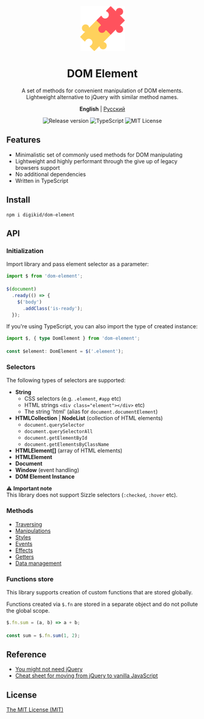 <div align="center">
  <img alt="DOM Element" src="https://github.com/digikid/dom-element/raw/main/logo.png" height="117" />
</div>

<div align="center">
  <h1>DOM Element</h1>
  <p>A set of methods for convenient manipulation of DOM elements.<br>Lightweight alternative to jQuery with similar method names.</p>
  <p>
    <b>English</b> | <a href="https://github.com/digikid/dom-element/blob/main/README.ru-RU.md">Русский</a></p>
  <img src="https://img.shields.io/github/release/digikid/dom-element.svg?style=flat-square&logo=appveyor" alt="Release version">
  <img src="https://img.shields.io/github/languages/top/digikid/dom-element.svg?style=flat-square&logo=appveyor" alt="TypeScript">
  <img src="https://img.shields.io/github/license/digikid/dom-element.svg?style=flat-square&logo=appveyor" alt="MIT License">
</div>

## Features

- Minimalistic set of commonly used methods for DOM manipulating
- Lightweight and highly performant through the give up of legacy browsers support
- No additional dependencies
- Written in TypeScript

## Install

```shell
npm i digikid/dom-element
```

## API

### Initialization

Import library and pass element selector as a parameter:

```js
import $ from 'dom-element';

$(document)
  .ready(() => {
    $('body')
      .addClass('is-ready');
  });
```

If you're using TypeScript, you can also import the type of created instance:

```ts
import $, { type DomElement } from 'dom-element';

const $element: DomElement = $('.element');
```

<a name="selectors"></a>

### Selectors

The following types of selectors are supported:

- **String**
    - CSS selectors (e.g. `.element`, `#app` etc)
    - HTML strings `<div class="element"></div>` etc)
    - The string 'html' (alias for `document.documentElement`)
- **HTMLCollection** | **NodeList** (collection of HTML elements)
    - `document.querySelector`
    - `document.querySelectorAll`
    - `document.getElementById`
    - `document.getElementsByClassName`
- **HTMLElement[]** (array of HTML elements)
- **HTMLElement**
- **Document**
- **Window** (event handling)
- **DOM Element Instance**

:warning: **Important note**  
This library does not support Sizzle selectors (`:checked`, `:hover` etc).

### Methods

- [Traversing](https://github.com/digikid/dom-element/blob/main/docs/en-US/METHODS.md#traversing)
- [Manipulations](https://github.com/digikid/dom-element/blob/main/docs/en-US/METHODS.md#manipulation)
- [Styles](https://github.com/digikid/dom-element/blob/main/docs/en-US/METHODS.md#css)
- [Events](https://github.com/digikid/dom-element/blob/main/docs/en-US/METHODS.md#events)
- [Effects](https://github.com/digikid/dom-element/blob/main/docs/en-US/METHODS.md#effects)
- [Getters](https://github.com/digikid/dom-element/blob/main/docs/en-US/METHODS.md#getters)
- [Data management](https://github.com/digikid/dom-element/blob/main/docs/en-US/METHODS.md#data)

### Functions store

This library supports creation of custom functions that are stored globally.

Functions created via `$.fn` are stored in a separate object and do not pollute the global scope.

```js
$.fn.sum = (a, b) => a + b;

const sum = $.fn.sum(1, 2);
```

## Reference

- [You might not need jQuery](https://youmightnotneedjquery.com)
- [Cheat sheet for moving from jQuery to vanilla JavaScript](https://tobiasahlin.com/blog/move-from-jquery-to-vanilla-javascript/)

## License

[The MIT License (MIT)](LICENSE)
